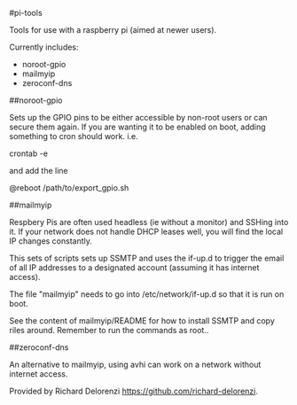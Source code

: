 #pi-tools

Tools for use with a raspberry pi (aimed at newer users).  

Currently includes:

* noroot-gpio
* mailmyip
* zeroconf-dns

##noroot-gpio

Sets up the GPIO pins to be either accessible by non-root users or can secure them again.  If you are wanting it to be enabled on boot, adding something to cron should work.  i.e.

crontab -e

and add the line

@reboot /path/to/export_gpio.sh

##mailmyip

Respbery Pis are often used headless (ie without a monitor) and SSHing into it.  If your network does not handle DHCP leases well, you will find the local IP changes constantly.  

This sets of scripts sets up SSMTP and uses the if-up.d to trigger the email of all IP addresses to a designated account (assuming it has internet access).

The file "mailmyip" needs to go into /etc/network/if-up.d so that it is run on boot.

See the content of mailmyip/README for how to install SSMTP and copy riles around.  Remember to run the commands as root..

##zeroconf-dns

An alternative to mailmyip, using avhi can work on a network without internet access.

Provided by Richard Delorenzi https://github.com/richard-delorenzi.
